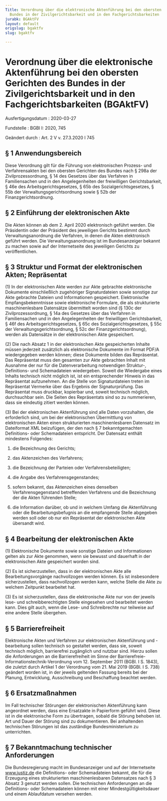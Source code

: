 ```yaml
---
Title: Verordnung über die elektronische Aktenführung bei den obersten Gerichten des
  Bundes in der Zivilgerichtsbarkeit und in den Fachgerichtsbarkeiten
jurabk: BGAktFV
layout: default
origslug: bgaktfv
slug: bgaktfv

---
```


# Verordnung über die elektronische Aktenführung bei den obersten Gerichten des Bundes in der Zivilgerichtsbarkeit und in den Fachgerichtsbarkeiten (BGAktFV)

Ausfertigungsdatum
:   2020-03-27

Fundstelle
:   BGBl I: 2020, 745

Geändert durch
:   Art. 2 V v. 27.3.2020 I 745


## § 1 Anwendungsbereich

Diese Verordnung gilt für die Führung von elektronischen Prozess- und
Verfahrensakten bei den obersten Gerichten des Bundes nach § 298a der
Zivilprozessordnung, § 14 des Gesetzes über das Verfahren in
Familiensachen und in den Angelegenheiten der freiwilligen
Gerichtsbarkeit, § 46e des Arbeitsgerichtsgesetzes, § 65b des
Sozialgerichtsgesetzes, § 55b der Verwaltungsgerichtsordnung sowie §
52b der Finanzgerichtsordnung.


## § 2 Einführung der elektronischen Akte

Die Akten können ab dem 2. April 2020 elektronisch geführt werden. Die
Präsidentin oder der Präsident des jeweiligen Gerichts bestimmt durch
Verwaltungsanordnung die Verfahren, in denen die Akten elektronisch
geführt werden. Die Verwaltungsanordnung ist im Bundesanzeiger bekannt
zu machen sowie auf der Internetseite des jeweiligen Gerichts zu
veröffentlichen.


## § 3 Struktur und Format der elektronischen Akten; Repräsentat

(1) In der elektronischen Akte werden zur Akte gebrachte elektronische
Dokumente einschließlich zugehöriger Signaturdateien sowie sonstige
zur Akte gebrachte Dateien und Informationen gespeichert.
Elektronische Empfangsbekenntnisse sowie elektronische Formulare, die
als strukturierte maschinenlesbare Datensätze übermittelt worden sind
(§ 130c der Zivilprozessordnung, § 14a des Gesetzes über das Verfahren
in Familiensachen und in den Angelegenheiten der freiwilligen
Gerichtsbarkeit, § 46f des Arbeitsgerichtsgesetzes, § 65c des
Sozialgerichtsgesetzes, § 55c der Verwaltungsgerichtsordnung, § 52c
der Finanzgerichtsordnung), werden als Datensätze in der
elektronischen Akte gespeichert.

(2) Die nach Absatz 1 in der elektronischen Akte gespeicherten Inhalte
müssen jederzeit zusätzlich als elektronische Dokumente im Format
PDF/A wiedergegeben werden können; diese Dokumente bilden das
Repräsentat. Das Repräsentat muss den gesamten zur Akte gebrachten
Inhalt mit Ausnahme der nur für die Datenverarbeitung notwendigen
Struktur-, Definitions- und Schemadateien wiedergeben. Soweit die
Wiedergabe eines Inhalts technisch nicht möglich ist, ist ein
entsprechender Hinweis in das Repräsentat aufzunehmen. An die Stelle
von Signaturdateien treten im Repräsentat Vermerke über das Ergebnis
der Signaturprüfung. Das Repräsentat muss druckbar, kopierbar und,
soweit technisch möglich, durchsuchbar sein. Die Seiten des
Repräsentats sind so zu nummerieren, dass sie eindeutig zitiert werden
können.

(3) Bei der elektronischen Aktenführung sind alle Daten vorzuhalten,
die erforderlich sind, um bei der elektronischen Übermittlung von
elektronischen Akten einen strukturierten maschinenlesbaren Datensatz
im Dateiformat XML beizufügen, der den nach § 7 bekanntgemachten
Definitions- oder Schemadateien entspricht. Der Datensatz enthält
mindestens Folgendes:

1.  die Bezeichnung des Gerichts;


2.  das Aktenzeichen des Verfahrens;


3.  die Bezeichnung der Parteien oder Verfahrensbeteiligten;


4.  die Angabe des Verfahrensgegenstandes;


5.  sofern bekannt, das Aktenzeichen eines denselben Verfahrensgegenstand
    betreffenden Verfahrens und die Bezeichnung der die Akten führenden
    Stelle;


6.  die Information darüber, ob und in welchem Umfang die Aktenführung
    oder die Bearbeitungsbefugnis an die empfangende Stelle abgegeben
    werden soll oder ob nur ein Repräsentat der elektronischen Akte
    übersandt wird.





## § 4 Bearbeitung der elektronischen Akte

(1) Elektronische Dokumente sowie sonstige Dateien und Informationen
gelten als zur Akte genommen, wenn sie bewusst und dauerhaft in der
elektronischen Akte gespeichert worden sind.

(2) Es ist sicherzustellen, dass in der elektronischen Akte alle
Bearbeitungsvorgänge nachvollzogen werden können. Es ist insbesondere
sicherzustellen, dass nachvollzogen werden kann, welche Stelle die
Akte zu welchem Zeitpunkt bearbeitet hat.

(3) Es ist sicherzustellen, dass die elektronische Akte nur von der
jeweils lese- und schreibberechtigten Stelle eingesehen und bearbeitet
werden kann. Dies gilt auch, wenn die Lese- und Schreibrechte nur
teilweise auf eine andere Stelle übergehen.


## § 5 Barrierefreiheit

Elektronische Akten und Verfahren zur elektronischen Aktenführung und
-bearbeitung sollen technisch so gestaltet werden, dass sie, soweit
technisch möglich, barrierefrei zugänglich und nutzbar sind. Hierzu
sollen die Anforderungen an die Barrierefreiheit im Sinne der
Barrierefreie-Informationstechnik-Verordnung vom 12. September 2011
(BGBl. I S. 1843), die zuletzt durch Artikel 1 der Verordnung vom 21.
Mai 2019 (BGBl. I S. 738) geändert worden ist, in der jeweils
geltenden Fassung bereits bei der Planung, Entwicklung, Ausschreibung
und Beschaffung beachtet werden.


## § 6 Ersatzmaßnahmen

Im Fall technischer Störungen der elektronischen Aktenführung kann
angeordnet werden, dass eine Ersatzakte in Papierform geführt wird.
Diese ist in die elektronische Form zu übertragen, sobald die Störung
behoben ist. Art und Dauer der Störung sind zu dokumentieren. Bei
anhaltenden technischen Störungen ist das zuständige Bundesministerium
zu unterrichten.


## § 7 Bekanntmachung technischer Anforderungen

Die Bundesregierung macht im Bundesanzeiger und auf der Internetseite
www.justiz.de die Definitions- oder Schemadateien bekannt, die für die
Erzeugung eines strukturierten maschinenlesbaren Datensatzes nach § 3
Absatz 3 genutzt werden sollen. Die technischen Anforderungen an die
Definitions- oder Schemadateien können mit einer
Mindestgültigkeitsdauer und einem Ablaufdatum versehen werden.

